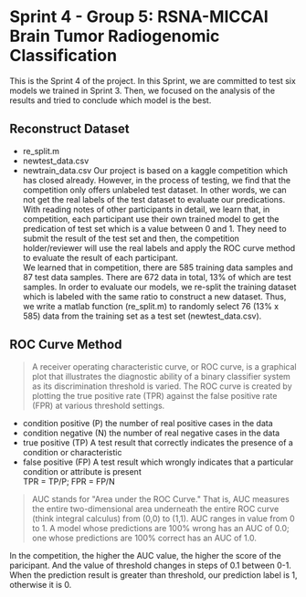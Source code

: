 # Sprint 4 -  Group 5: RSNA-MICCAI Brain Tumor Radiogenomic Classification
This is the Sprint 4 of the project. In this Sprint, we are committed to test six models we trained in Sprint 3. 
Then, we focused on the analysis of the results and tried to conclude which model is the best. 

## Reconstruct Dataset
- re_split.m
- newtest_data.csv
- newtrain_data.csv
Our project is based on a kaggle competition which has closed already. However, in the process of testing, we find that the competition only offers unlabeled 
test dataset. In other words, we can not get the real labels of the test dataset to evaluate our predications.</br>
With reading notes of other participants in detail, we learn that, in competition, each participant use their own trained model to get the predication of test set which is a value between 0 and 1. 
They need to submit the result of the test set and then, the competition holder/reviewer will use the real labels and apply the ROC curve method to evaluate the result of each participant.</br>
We learned that in competition, there are 585 training data samples and 87 test data samples. There are 672 data in total, 13% of which are test samples. 
In order to evaluate our models, we re-split the training dataset which is labeled with the same ratio to construct a new dataset. Thus, we write a matlab function (re_split.m) to randomly select 76 (13% x 585) data from the training set as a test set (newtest_data.csv).

## ROC Curve Method
> A receiver operating characteristic curve, or ROC curve, is a graphical plot that illustrates the diagnostic ability of a binary classifier system as its discrimination threshold is varied. The ROC curve is created by plotting the true positive rate (TPR) against the false positive rate (FPR) at various threshold settings.
- condition positive (P)
the number of real positive cases in the data
- condition negative (N)
the number of real negative cases in the data
- true positive (TP)
A test result that correctly indicates the presence of a condition or characteristic
- false positive (FP)
A test result which wrongly indicates that a particular condition or attribute is present</br>
TPR = TP/P; FPR = FP/N
> AUC stands for "Area under the ROC Curve." That is, AUC measures the entire two-dimensional area underneath the entire ROC curve (think integral calculus) from (0,0) to (1,1). AUC ranges in value from 0 to 1. A model whose predictions are 100% wrong has an AUC of 0.0; one whose predictions are 100% correct has an AUC of 1.0.

In the competition, the higher the AUC value, the higher the score of the paricipant. And the value of threshold changes in steps of 0.1 between 0-1. When the prediction result is greater than threshold, our prediction label is 1, otherwise it is 0.







